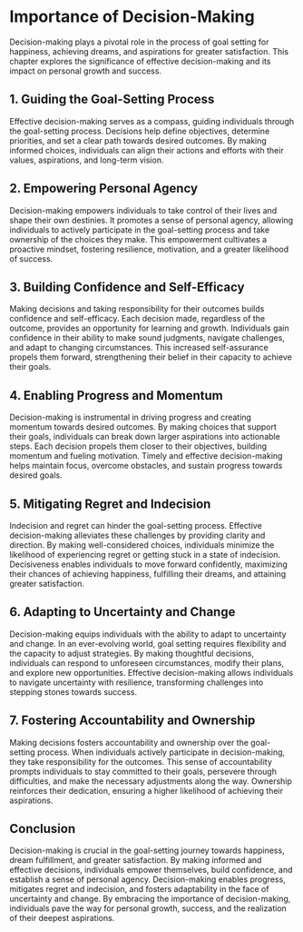 Importance of Decision-Making
======================================

Decision-making plays a pivotal role in the process of goal setting for happiness, achieving dreams, and aspirations for greater satisfaction. This chapter explores the significance of effective decision-making and its impact on personal growth and success.

**1. Guiding the Goal-Setting Process**
---------------------------------------

Effective decision-making serves as a compass, guiding individuals through the goal-setting process. Decisions help define objectives, determine priorities, and set a clear path towards desired outcomes. By making informed choices, individuals can align their actions and efforts with their values, aspirations, and long-term vision.

**2. Empowering Personal Agency**
---------------------------------

Decision-making empowers individuals to take control of their lives and shape their own destinies. It promotes a sense of personal agency, allowing individuals to actively participate in the goal-setting process and take ownership of the choices they make. This empowerment cultivates a proactive mindset, fostering resilience, motivation, and a greater likelihood of success.

**3. Building Confidence and Self-Efficacy**
--------------------------------------------

Making decisions and taking responsibility for their outcomes builds confidence and self-efficacy. Each decision made, regardless of the outcome, provides an opportunity for learning and growth. Individuals gain confidence in their ability to make sound judgments, navigate challenges, and adapt to changing circumstances. This increased self-assurance propels them forward, strengthening their belief in their capacity to achieve their goals.

**4. Enabling Progress and Momentum**
-------------------------------------

Decision-making is instrumental in driving progress and creating momentum towards desired outcomes. By making choices that support their goals, individuals can break down larger aspirations into actionable steps. Each decision propels them closer to their objectives, building momentum and fueling motivation. Timely and effective decision-making helps maintain focus, overcome obstacles, and sustain progress towards desired goals.

**5. Mitigating Regret and Indecision**
---------------------------------------

Indecision and regret can hinder the goal-setting process. Effective decision-making alleviates these challenges by providing clarity and direction. By making well-considered choices, individuals minimize the likelihood of experiencing regret or getting stuck in a state of indecision. Decisiveness enables individuals to move forward confidently, maximizing their chances of achieving happiness, fulfilling their dreams, and attaining greater satisfaction.

**6. Adapting to Uncertainty and Change**
-----------------------------------------

Decision-making equips individuals with the ability to adapt to uncertainty and change. In an ever-evolving world, goal setting requires flexibility and the capacity to adjust strategies. By making thoughtful decisions, individuals can respond to unforeseen circumstances, modify their plans, and explore new opportunities. Effective decision-making allows individuals to navigate uncertainty with resilience, transforming challenges into stepping stones towards success.

**7. Fostering Accountability and Ownership**
---------------------------------------------

Making decisions fosters accountability and ownership over the goal-setting process. When individuals actively participate in decision-making, they take responsibility for the outcomes. This sense of accountability prompts individuals to stay committed to their goals, persevere through difficulties, and make the necessary adjustments along the way. Ownership reinforces their dedication, ensuring a higher likelihood of achieving their aspirations.

**Conclusion**
--------------

Decision-making is crucial in the goal-setting journey towards happiness, dream fulfillment, and greater satisfaction. By making informed and effective decisions, individuals empower themselves, build confidence, and establish a sense of personal agency. Decision-making enables progress, mitigates regret and indecision, and fosters adaptability in the face of uncertainty and change. By embracing the importance of decision-making, individuals pave the way for personal growth, success, and the realization of their deepest aspirations.
